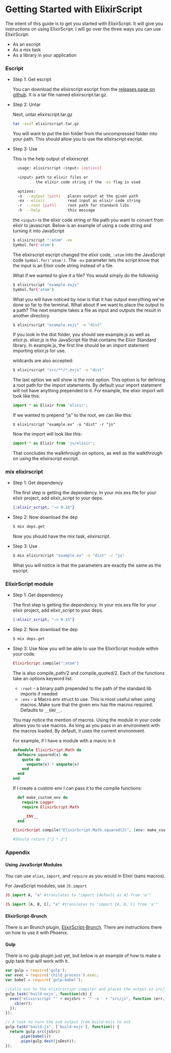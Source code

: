 # Getting Started with ElixirScript


The intent of this guide is to get you started with ElixirScript. It will give you instructions on using ElixirScript. I will go over the three ways you can use ElixirScript:

* As an escript
* As a mix task
* As a library in your application

### Escript

* Step 1: Get escript

    You can download the elixirscript escript from the [releases page on github](https://github.com/bryanjos/elixirscript/releases). It is a tar file named elixirscript.tar.gz.

* Step 2: Untar

    Next, untar elixirscript.tar.gz

    ```bash
    tar -xvzf elixirscript.tar.gz
    ```

    You will want to put the bin folder from the uncompressed folder into your path. This should allow you to use the elixirscript escript.

* Step 3: Use

    This is the help output of elixirscript

    ```bash
      usage: elixirscript <input> [options]

      <input> path to elixir files or
              the elixir code string if the -ex flag is used

      options:
      -o  --output [path]   places output at the given path
      -ex --elixir          read input as elixir code string
      -r  --root [path]     root path for standard libs
      -h  --help            this message
    ```

    the `<input>` is the elixir code string or file path you want to convert from elixir to javascript. Below is an example of using a code string and turning it into JavaScript

    ```bash
    $ elixirscript ":atom" -ex
    Symbol.for('atom')
    ```

    The elixirscript escript changed the elixir code, `:atom` into the JavaScript code `Symbol.for('atom')`. The `-ex` parameter lets the script know that the input is an Elixir code string instead of a file.

    What if we wanted to give it a file? You would simply do the following:

    ```bash
    $ elixirscript "example.exjs"
    Symbol.for('atom')
    ```

    What you will have noticed by now is that it has output everything we've done so far to the terminal. What about if we want to place the output to a path? The next example takes a file as input and outputs the result in another directory.

    ```bash
    $ elixirscript "example.exjs" -o "dist"
    ```

    If you look in the dist folder, you should see example.js as well as elixir.js. elixir.js is the JavaScript file that contains the Elixir Standard library. In example.js, the first line should be an import statement importing elixir.js for use.

    wildcards are also accepted:

    ```bash
    $ elixirscript "src/**/*.exjs" -o "dist"
    ```

    The last option we will show is the root option. This option is for defining a root path for the import statements. By default your import statement will not have anything prepended to it. For example, the elixir import will look like this:

    ```javascript
    import * as Elixir from 'elixir';
    ```

    If we wanted to prepend "js" to the root, we can like this:

    ```
    $ elixirscript "example.ex" -o "dist" -r "js"
    ```

    Now the import will look like this:

    ```javascript
    import * as Elixir from 'js/elixir';
    ```

    That concludes the walkthrough on options, as well as the walkthrough on using the elixirscript escript.

### mix elixirscript

* Step 1: Get dependency

    The first step is getting the dependency. In your mix.exs file for your elixir project, add elixir_script to your deps.

    ```elixir
    {:elixir_script, "~> 0.16"}
    ```

* Step 2: Now download the dep

    ```bash
    $ mix deps.get
    ```

    Now you should have the mix task, elixirscript.

* Step 3: Use
    ```bash
    $ mix elixirscript "example.ex" -o "dist" -r "js"
    ```

    What you will notice is that the parameters are exactly the same as the escript.

### ElixirScript module
* Step 1: Get dependency

    The first step is getting the dependency. In your mix.exs file for your elixir project, add elixir_script to your deps.

    ```elixir
    {:elixir_script, "~> 0.15"}
    ```

* Step 2: Now download the dep

    ```bash
    $ mix deps.get
    ```

* Step 3: Use
    Now you will be able to use the ElixirScript module within your code.

    ```elixir
    ElixirScript.compile(":atom")
    ```

    The is also compile_path/2 and compile_quoted/2. Each of the functions take an options keyword list.

     * `:root` - a binary path prepended to the path of the standard lib imports if needed
    * `:env` - a Macro.env struct to use. This is most useful when using macros. Make sure that the  given env has the macros required. Defaults to `__ENV__`.

    You may notice the mention of macros. Using the module in your code allows you to use macros. As long as you pass in an environment with the macros loaded. By default, it uses the current environment.

    For example, if I have a module with a macro in it

    ```elixir
    defmodule ElixirScript.Math do
      defmacro squared(x) do
        quote do
          unquote(x) * unquote(x)
        end
      end
    end
    ```

    If I create a custom env I can pass it to the compile functions:

    ```elixir
      def make_custom_env do
        require Logger
        require ElixirScript.Math

        __ENV__
      end

    ElixirScript.compile("ElixirScript.Math.squared(2)", [env: make_custom_env])

    #Should return ["2 * 2"]
    ```



### Appendix

#### Using JavaScript Modules

You can use `alias`, `import`, and `require` as you would in Elixir (sans macros).

For JavaScript modules, use `JS.import`

```elixir
JS.import A, "a" #translates to "import {default as A} from 'a'"

JS.import [A, B, C], "a" #translates to "import {A, B, C} from 'a'"
```


#### ElixirScript-Brunch

There is an Brunch plugin, [ElixirScript-Brunch](https://www.npmjs.com/package/elixirscript-brunch).
There are instructions there on how to use it with Phoenix.

#### Gulp

There is no gulp plugin just yet, but below is an example of how to make a gulp
task that will work with it.

```javascript
var gulp = require('gulp');
var exec = require('child_process').exec;
var babel = require('gulp-babel');

//Calls out to the elixirscript compiler and places the output in src/js
gulp.task('build-exjs', function(cb) {
  exec('elixirscript "' + exjsSrc + '" -o ' + "src/js", function (err, stdout, stderr) {
    cb(err);
  });
});

// A task to turn the es6 output from build-exjs to es5
gulp.task('build-js', ['build-exjs'], function() {
  return gulp.src(jsSrc)
      .pipe(babel())
      .pipe(gulp.dest(jsDest));
});
```
